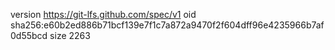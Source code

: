 version https://git-lfs.github.com/spec/v1
oid sha256:e60b2ed886b71bcf139e7f1c7a872a9470f2f604dff96e4235966b7af0d55bcd
size 2263
